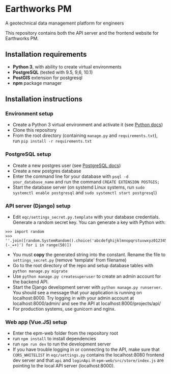 # Earthworks PM
A geotechnical data management platform for engineers

This repository contains both the API server and the frontend website for Earthworks PM.

## Installation requirements
* **Python 3**, with ability to create virtual environments
* **PostgreSQL** (tested with 9.5, 9,6, 10.1)
* **PostGIS** extension for postgresql
* **npm** package manager

## Installation instructions
### Environment setup
* Create a Python 3 virtual environment and activate it (see [Python docs](https://docs.python.org/3/library/venv.html))
* Clone this repository
* From the root directory (containing ```manage.py``` and ```requirements.txt```), run ```pip install -r requirements.txt``` 
### PostgreSQL setup
* Create a new postgres user (see [PostgreSQL docs](https://www.postgresql.org/docs/9.1/static/sql-createrole.html)) 
* Create a new postgres database
* Enter the command line for your database with ```psql -d your_database_name``` and run the command ```CREATE EXTENSION POSTGIS;```
* Start the database server (on systemd Linux systems, run ```sudo systemctl enable postgresql``` and ```sudo systemctl start postgresql```)
### API server (Django) setup
* Edit ```eqc/settings_secret.py.template``` with your database credentials. Generate a random secret key. You can generate a key with Python with:
```
>>> import random
>>> ''.join([random.SystemRandom().choice('abcdefghijklmnopqrstuvwxyz0123456789!@#$%^&*(-_=+)') for i in range(50)])
``` 
* You must **copy** the generated string into the constant. Rename the file to ```settings_secret.py``` (remove 'template' from filename)
* Go to the root directory of the repo and setup database tables with ```python manage.py migrate```
* Use ```python manage.py createsuperuser``` to create an admin account for the backend API.
* Start the Django development server with ```python manage.py runserver```. You should see a message that your application is running on localhost:8000. Try logging in with your admin account at localhost:8000/admin/ and see the API at localhost:8000/projects/api/
* For production systems, use gunicorn and nginx.
### Web app (Vue.JS) setup
* Enter the epm-web folder from the repository root
* run ```npm install``` to install dependencies
* run ```npm run dev``` to run the development server
* If you have trouble logging in or connecting to the API, make sure that ```CORS_WHITELIST``` in ```eqc/settings.py``` contains the localhost:8080 frontend dev server and that ```api``` and ```loginApi``` in ```epm-web/src/store/index.js``` are pointing to the local API server (localhost:8000).
